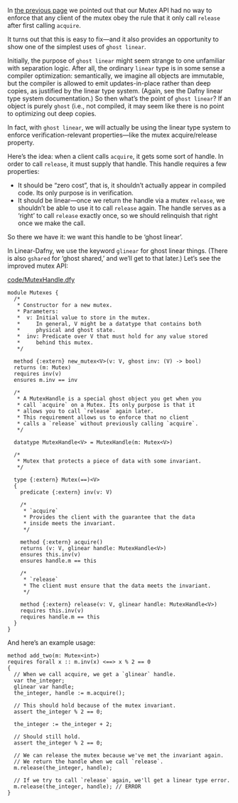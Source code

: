 
In [the previous page](MutexIntro.md) we pointed out that our Mutex API had no way to enforce that any client of the mutex obey the rule that it only call `release` after first calling `acquire`.

It turns out that this is easy to fix—and it also provides an opportunity to show one of the simplest uses of `ghost linear`.

Initially, the purpose of `ghost linear` might seem strange to one unfamiliar with separation logic. After all, the ordinary `linear` type is in some sense a compiler optimization: semantically, we imagine all objects are immutable, but the compiler is allowed to emit updates-in-place rather than deep copies, as justified by the linear type system. (Again, see the Dafny linear type system documentation.) So then what’s the point of `ghost linear`? If an object is purely `ghost` (i.e., not compiled, it may seem like there is no point to optimizing out deep copies.

In fact, with `ghost linear`, we will actually be using the linear type system to enforce verification-relevant properties—like the mutex acquire/release property.

Here’s the idea: when a client calls `acquire`, it gets some sort of handle. In order to call `release`, it must supply that handle. This handle requires a few properties:

- It should be “zero cost”, that is, it shouldn’t actually appear in compiled code. Its only purpose is in verification.
- It should be linear—once we return the handle via a mutex `release`, we shouldn’t be able to use it to call `release` again. The handle serves as a ‘right’ to call `release` exactly once, so we should relinquish that right once we make the call.

So there we have it: we want this handle to be ‘ghost linear’.

In Linear-Dafny, we use the keyword `glinear` for ghost linear things. (There is also `gshared` for ‘ghost shared,’ and we’ll get to that later.) Let’s see the improved mutex API:

[code/MutexHandle.dfy](code/MutexHandle.dfy)

```dafny
module Mutexes {
  /*
   * Constructor for a new mutex.
   * Parameters:
   *  v: Initial value to store in the mutex.
   *     In general, V might be a datatype that contains both
   *     physical and ghost state.
   *  inv: Predicate over V that must hold for any value stored
   *     behind this mutex.
   */

  method {:extern} new_mutex<V>(v: V, ghost inv: (V) -> bool)
  returns (m: Mutex)
  requires inv(v)
  ensures m.inv == inv

  /*
   * A MutexHandle is a special ghost object you get when you
   * call `acquire` on a Mutex. Its only purpose is that it
   * allows you to call `release` again later.
   * This requirement allows us to enforce that no client
   * calls a `release` without previously calling `acquire`.
   */

  datatype MutexHandle<V> = MutexHandle(m: Mutex<V>)

  /*
   * Mutex that protects a piece of data with some invariant.
   */

  type {:extern} Mutex(==)<V>
  {
    predicate {:extern} inv(v: V)

    /*
     * `acquire`
     * Provides the client with the guarantee that the data
     * inside meets the invariant.
     */

    method {:extern} acquire()
    returns (v: V, glinear handle: MutexHandle<V>)
    ensures this.inv(v)
    ensures handle.m == this

    /*
     * `release`
     * The client must ensure that the data meets the invariant.
     */

    method {:extern} release(v: V, glinear handle: MutexHandle<V>)
    requires this.inv(v)
    requires handle.m == this
  }
}
```

And here’s an example usage:

```dafny
method add_two(m: Mutex<int>)
requires forall x :: m.inv(x) <==> x % 2 == 0
{
  // When we call acquire, we get a `glinear` handle.
  var the_integer;
  glinear var handle;
  the_integer, handle := m.acquire();

  // This should hold because of the mutex invariant.
  assert the_integer % 2 == 0;

  the_integer := the_integer + 2;

  // Should still hold.
  assert the_integer % 2 == 0;

  // We can release the mutex because we've met the invariant again.
  // We return the handle when we call `release`.
  m.release(the_integer, handle);

  // If we try to call `release` again, we'll get a linear type error.
  m.release(the_integer, handle); // ERROR
}
```

